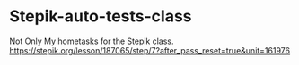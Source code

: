 # Stepik-auto-tests-class
Not Only My hometasks for the Stepik class.
https://stepik.org/lesson/187065/step/7?after_pass_reset=true&unit=161976

